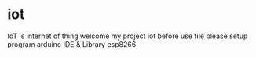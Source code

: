 # iot
IoT is internet of thing
welcome my project iot
before use file please setup program arduino IDE & Library esp8266
